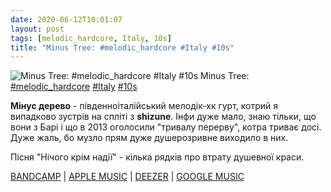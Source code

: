 ```yaml
---
date: 2020-06-12T10:01:07
layout: post
tags: [melodic_hardcore, Italy, 10s]
title: "Minus Tree: #melodic_hardcore #Italy #10s"
---
```

![Minus Tree: #melodic_hardcore #Italy #10s](/assets/photos/photo_993@12-06-2020_10-01-07.jpg)
Minus Tree: [#melodic_hardcore](/tags/#melodic_hardcore) [#Italy](/tags/#Italy) [#10s](/tags/#10s)

**Мінус дерево** - південноіталійський мелодік-хк гурт, котрий я випадково зустрів на спліті з **shizune**. Інфи дуже мало, знаю тільки, що вони з Барі і що в 2013 оголосили &quot;тривалу перерву&quot;, котра триває досі. Дуже жаль, бо музло прям дуже душерозривне виходило в них.

Пісня &quot;Нічого крім надії&quot; - кілька рядків про втрату душевної краси.

[BANDCAMP](https://minustree.bandcamp.com/album/individual) | [APPLE MUSIC](https://music.apple.com/us/album/individual-ep/1506487655) | [DEEZER](https://www.deezer.com/album/140185412?utm_source=deezer&amp;utm_content=album-140185412&amp;utm_term=1601611822_1591945100&amp;utm_medium=web) | [GOOGLE MUSIC](https://play.google.com/music/m/Buqxaumbmh46b4yfknb7pd6tpwm?t=Individual_-_Minus_Tree)